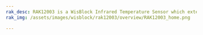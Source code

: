 ```yaml
---
rak_desc: RAK12003 is a WisBlock Infrared Temperature Sensor which extends the WisBlock system with a non-contact IR thermal sensor. A ready to use software library and tutorial makes it easy to add a thermal sensor to your project.
rak_img: /assets/images/wisblock/rak12003/overview/RAK12003_home.png

---
```


<rk-redirect to="/Product-Categories/WisBlock/RAK12003/Overview/" />